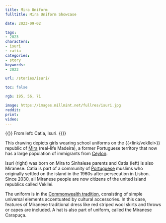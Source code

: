 ```yaml
---
title: Mira Uniform
fulltitle: Mira Uniform Showcase

date: 2023-09-02

tags:
- 2023
characters:
- isuri
- catia
categories:
- story
keywords:
- 2023

url: /stories/isuri/

toc: false

rgb: 195, 56, 71

image: https://images.millmint.net/fullres/isuri.jpg
reddit:
print:
video:
---
```

{{<note caption>}}
From left: Catia, Isuri.
{{</note>}}

This drawing depicts girls wearing school uniforms on the {{<link/vekllei>}} republic of  [<span class="fi fi-mira"></span> Mira](/mira/) (real-life Madeira), a former Portuguese territory that now has a large population of immigrants from [<span class="fi fi-lk"></span> Ceylon](/ceylon/).

Isuri (right) was born on Mira to Sinhalese parents and Catia (left) is also Miranese. Catia is part of a community of [<span class="fi fi-pt"></span> Portuguese](/portugal/) muslims who originally settled on the island in the 1960s after persecution in Lisbon. Since 2030, all Miranese people are now citizens of the united island republics called Vekllei.

The uniform is in the [Commonwealth tradition](/education/), consisting of simple universal elements accentuated by cultural accessories. In this case, features of Miranese traditional dress like red striped wool skirts and throws or capes are included. A hat is also part of uniform, called the Miranese Carapuça.
